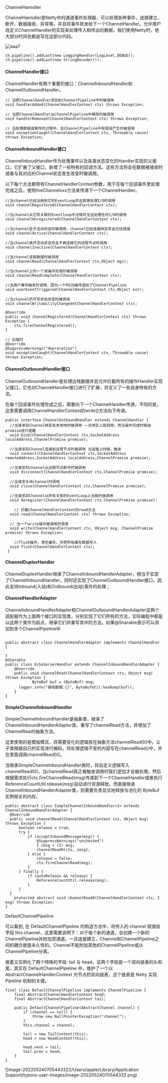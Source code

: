 ChannelHanndler

ChannelHanndler是Netty中的通道事件处理器，可以处理各种事件，连接建立、断开、数据接收、异常等。并且将事件转发给下一个ChannelHandler。允许用户自定义ChannelHandler的实现来处理传入和传出的数据，我们使用Netty时，绝大部分时间也都是写在这部分代码。

![aaa7](/Users/apple/Downloads/aaa7.png)

```
ch.pipeline().addLast(new LoggingHandler(LogLevel.DEBUG));
ch.pipeline().addLast(new StringDecoder());
```

#### ChannelHandler接口

ChannelHandler有两个重要的接口：ChannelInboundHandler和ChannelOutboundHandler。

```
// 当把ChannelHandler添加到ChannelPipeline中时被调用
void handlerAdded(ChannelHandlerContext ctx) throws Exception;

// 当把ChannelHandler从ChannelPipeline中移除时被调用
void handlerRemoved(ChannelHandlerContext ctx) throws Exception;

// 当处理数据或事件的过程中，在ChannelPipeline中有错误产生时被调用
void exceptionCaught(ChannelHandlerContext ctx, Throwable cause) throws Exception;
```

#### ChannelInboundHandler接口

ChannelInboudHandler作为处理事件以及各类状态变化的Handler实现的父接口，它扩展了父接口，新增了一些特有的回调方法。这些方法将会在数据被接收时或者与其对应的Channel状态发生改变时被调用。

以下每个方法都带有ChannelHandlerContext参数，用于在每个回调事件里处理完成之后，使用fireChannelxxx方法来传递下一个ChannelHandler。

```
//当channel已经注册到它的EventLoop并且能够处理I/O时调用
void channelRegistered(ChannelHandlerContext ctx);

//当channel从它所关联的Eventloop中注销并无法处理任何I/O时调用
void channelUnregistered(ChannelHandlerContext ctx);

//当channel处于活动状态时被调用，channel已经连接绑定并且已经就绪
void channelActive(ChannelHandlerContext ctx);

//当channel离开活动状态并且不再连接它的远程节点时调用
void channelInactive(ChannelHandlerContext ctx);

//当channel读取数据时被调用
void channelRead(ChannelHandlerContext ctx,Object mgs);

//当channel上的一个读操作完成时被调用
void channelReadComplete(ChannelHandlerContext ctx);

//当用户事件触发时调用，因为一个POJO被传递给了ChannelPipeline
void userEventTriggered(ChannelHandlerContext ctx,Object evt);

//当channel的可写状态改变时被调用
void channelWritabilityChangedd(ChannelHandlerContext ctx);

@Override
public void channelRegistered(ChannelHandlerContext ctx) throws Exception {
    ctx.fireChannelRegistered();
}

// 出错时
@Override
@SuppressWarnings("deprecation")
void exceptionCaught(ChannelHandlerContext ctx, Throwable cause) throws Exception;
```



#### ChannelOutboundHandler接口

ChannelOutboundHandler是处理出栈数据并且允许拦截所有的操作Handler实现父接口，它也对ChannelHandler接口进行了扩展，并定义了一些自身特有的方法。

在每个回调事件处理完成之后，需要向下一个ChannelHandler传递，不同的是，这里需要调用ChannelHandlerContext的write()方法向下传递。

```
public interface ChannelOutboundHandler extends ChannelHandler {
  //当请求将Channel绑定在本地地时被调用 一旦绑定上就调用，而当操作完成时候由promise进行提醒
  void bind(ChannelHandlerContext ctx,SocketAddress localAddress,ChannelPromise promise);

  //当请求将Channel连接到远程节点时被调用 当连接上时候，触发
  void connect(ChannelHandlerContext ctx,SocketAddress remoteAddress,SocketAddress localAddress,ChannelPromise promise);

  //当请求将channel从远程节点断开时被调用
  void disconnect(ChannelHandlerContext ctx,ChannelPromise promise);

  //当请求关闭channel时调用
  void close(ChannelHandlerContext ctx,ChannelPromise promise);

  //当请求将Channel从所有关联的EventLoop上注销时被调用
  void deregister(ChannelHandlerContext ctx,ChannelPromise promise);

	// 拦截ChannelHandlerContext的read方法
  void read(ChannelHandlerContext ctx) throws Exception;

  // 当一个write操作被调用时调用
  void write(ChannelHandlerContext ctx, Object msg, ChannelPromise promise) throws Exception;
  
	//flush操作，清空缓存，并把所有缓存数据写入
  void flush(ChannelHandlerContext ctx);
 }
```



#### ChannelDuplexHandler

ChannelDuplexHandler继承了ChannelInboundHandlerAdapter，相当于实现了ChannelInboundHandler，同时还实现了ChannelOutboundHandler接口，因此支持Inbound(入站)和Outbound(出站)事件的处理；



#### ChannelHandlerAdapter

ChannelInboundHandlerAdapter和ChannelOutboundHandlerAdapter这两个适配器作为上面两个接口的实现类，分别实现了它们所有的方法，实际编程中都是以这两个类作为起点，继承它们并重写其中的方法。如果@Sharable表示可以添加到多个ChannelPipeline中

```

public abstract class ChannelHandlerAdapter implements ChannelHandler {

}
@Sharable
public class EchoServerHandler extends ChannelInboundHandlerAdapter {
    @Override
    public void channelRead(ChannelHandlerContext ctx, Object msg) throws Exception {
 			ByteBuf buf = (ByteBuf) msg;
      logger.info("接收数据:{}", ByteBufUtil.hexDump(buf));
    }
}
```

#### SimpleChannelInboundHandler

SimpleChannelInboundHandler是抽象类，继承了ChannelInboundHandlerAdaptor类，重写了channelRead方法，并增加了ChannelRead0抽象方法。

这里使用的是模版模式，将需要变化的逻辑放在抽象方法channelRead0()中，让子类根据自已的实现进行编码，将处理逻辑不变的内容写在channelRead()中，并在里面调用channelRead0()。

当继承SimpleChannelnboundHandler类时，将自定义逻辑写入channelRead0()，当channelRead真正被触发调用时我们逻加才会被处理。然后根据需求执行ctx.fireChannelRead(msg)传递到下一个ChannelHandler或者执行ReferenceCountUtil.release(msg)自动进行资源释放。而直接继承ChannelInboundHandlerAdapter类，则需要负责显式地释放与池化的 ByteBuf 实例相关的内存。

```
public abstract class SimpleChannelInboundHandler<I> extends ChannelInboundHandlerAdapter {
  @Override
  public void channelRead(ChannelHandlerContext ctx, Object msg) throws Exception {
      boolean release = true;
      try {
          if (acceptInboundMessage(msg)) {
              @SuppressWarnings("unchecked")
              I imsg = (I) msg;
              channelRead0(ctx, imsg);
          } else {
              release = false;
              ctx.fireChannelRead(msg);
          }
      } finally {
          if (autoRelease && release) {
              ReferenceCountUtil.release(msg);
          }
      }
  }
	protected abstract void channelRead0(ChannelHandlerContext ctx, I msg) throws Exception;
}
```



DefaultChannelPipeline

可以看到, 在 DefaultChannelPipeline 的构造方法中，将传入的 channel 赋值给字段 this.channel，这里需要说明下：对于每个新的通道，会创建一个新的ChannelPipeline并附加至通道。一旦连接建立，Channel和ChannelPipeline之间的耦合就是永久性的。Channel不能附加其他的ChannelPipeline或从ChannelPipeline分离。

接着又实例化了两个特殊的字段: tail 与 head，这两个字段是一个双向链表的头和尾。其实在 DefaultChannelPipeline 中，维护了一个以 AbstractChannelHandlerContext 为节点的双向链表，这个链表是 Netty 实现 Pipeline 机制的关键。

```
final class DefaultChannelPipeline implements ChannelPipeline {
    final AbstractChannelHandlerContext head;
    final AbstractChannelHandlerContext tail;
    
    public DefaultChannelPipeline(AbstractChannel channel) {
        if (channel == null) {
            throw new NullPointerException("channel");
        }
        this.channel = channel;

        tail = new TailContext(this);
        head = new HeadContext(this);

        head.next = tail;
        tail.prev = head;
    }
}
```





![image-20220524070544332](/Users/apple/Library/Application Support/typora-user-images/image-20220524070544332.png)